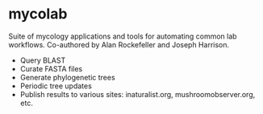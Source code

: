 # mycolab
Suite of mycology applications and tools for automating common lab workflows.
Co-authored by Alan Rockefeller and Joseph Harrison.

- Query BLAST
- Curate FASTA files
- Generate phylogenetic trees
- Periodic tree updates
- Publish results to various sites: inaturalist.org, mushroomobserver.org, etc.